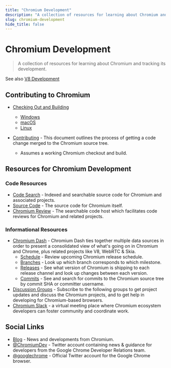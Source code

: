 ```yaml
---
title: "Chromium Development"
description: "A collection of resources for learning about Chromium and tracking its development."
slug: chromium-development
hide_title: false
---
```


# Chromium Development

> A collection of resources for learning about Chromium and tracking its development.

See also [V8 Development](latest/development/v8-development.md)

## Contributing to Chromium

- [Checking Out and Building](https://chromium.googlesource.com/chromium/src/+/main/docs/#checking-out-and-building)
  - [Windows](https://chromium.googlesource.com/chromium/src/+/main/docs/windows_build_instructions.md)
  - [macOS](https://chromium.googlesource.com/chromium/src/+/main/docs/mac_build_instructions.md)
  - [Linux](https://chromium.googlesource.com/chromium/src/+/main/docs/linux/build_instructions.md)

- [Contributing](https://chromium.googlesource.com/chromium/src/+/refs/heads/main/docs/contributing.md) - This document outlines the process of getting a code change merged to the Chromium source tree.
  - Assumes a working Chromium checkout and build.

## Resources for Chromium Development

### Code Resources

- [Code Search](https://cs.chromium.org/) - Indexed and searchable source code for Chromium and associated projects.
- [Source Code](https://cs.chromium.org/chromium/src/) - The source code for Chromium itself.
- [Chromium Review](https://chromium-review.googlesource.com) - The searchable code host which facilitates code reviews for Chromium and related projects.

### Informational Resources

- [Chromium Dash](https://chromiumdash.appspot.com/home) - Chromium Dash ties together multiple data sources in order to present a consolidated view of what's going on in Chromium and Chrome, plus related projects like V8, WebRTC & Skia.
  - [Schedule](https://chromiumdash.appspot.com/schedule) - Review upcoming Chromium release schedule.
  - [Branches](https://chromiumdash.appspot.com/branches) - Look up which branch corresponds to which milestone.
  - [Releases](https://chromiumdash.appspot.com/releases) - See what version of Chromium is shipping to each release channel and look up changes between each version.
  - [Commits](https://chromiumdash.appspot.com/commits) - See and search for commits to the Chromium source tree by commit SHA or committer username.
- [Discussion Groups](https://www.chromium.org/developers/discussion-groups) - Subscribe to the following groups to get project updates and discuss the Chromium projects, and to get help in developing for Chromium-based browsers.
- [Chromium Slack](https://www.chromium.org/developers/slack) - a virtual meeting place where Chromium ecosystem developers can foster community and coordinate work.

## Social Links

- [Blog](https://blog.chromium.org) - News and developments from Chromium.
- [@ChromiumDev](https://twitter.com/ChromiumDev) - Twitter account containing news & guidance for developers from the Google Chrome Developer Relations team.
- [@googlechrome](https://twitter.com/googlechrome) - Official Twitter account for the Google Chrome browser.
